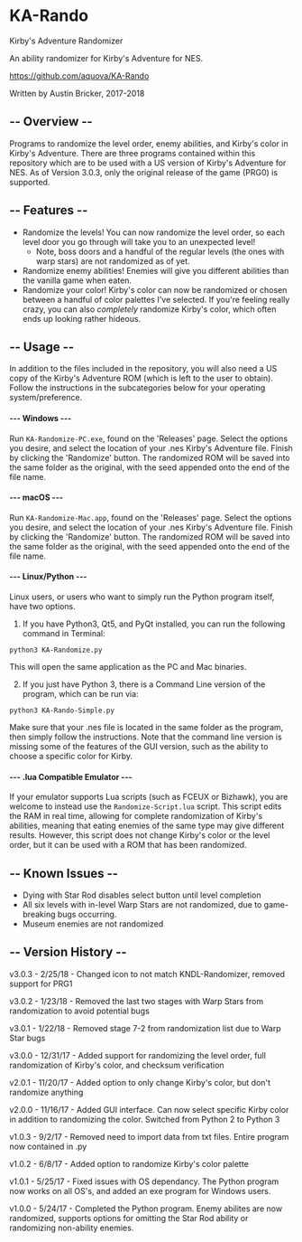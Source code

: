 # KA-Rando

Kirby's Adventure Randomizer

An ability randomizer for Kirby's Adventure for NES.

https://github.com/aquova/KA-Rando

Written by Austin Bricker, 2017-2018

## -- Overview --

Programs to randomize the level order, enemy abilities, and Kirby's color in Kirby's Adventure. There are three programs contained within this repository which are to be used with a US version of Kirby's Adventure for NES. As of Version 3.0.3, only the original release of the game (PRG0) is supported.

## -- Features --
- Randomize the levels! You can now randomize the level order, so each level door you go through will take you to an unexpected level!
    - Note, boss doors and a handful of the regular levels (the ones with warp stars) are not randomized as of yet.
- Randomize enemy abilities! Enemies will give you different abilities than the vanilla game when eaten.
- Randomize your color! Kirby's color can now be randomized or chosen between a handful of color palettes I've selected. If you're feeling really crazy, you can also *completely* randomize Kirby's color, which often ends up looking rather hideous.

## -- Usage --

In addition to the files included in the repository, you will also need a US copy of the Kirby's Adventure ROM (which is left to the user to obtain). Follow the instructions in the subcategories below for your operating system/preference.

#### --- Windows ---

Run `KA-Randomize-PC.exe`, found on the 'Releases' page. Select the options you desire, and select the location of your .nes Kirby's Adventure file. Finish by clicking the 'Randomize' button. The randomized ROM will be saved into the same folder as the original, with the seed appended onto the end of the file name.

#### --- macOS ---

Run `KA-Randomize-Mac.app`, found on the 'Releases' page. Select the options you desire, and select the location of your .nes Kirby's Adventure file. Finish by clicking the 'Randomize' button. The randomized ROM will be saved into the same folder as the original, with the seed appended onto the end of the file name.

#### --- Linux/Python ---

Linux users, or users who want to simply run the Python program itself, have two options.

1. If you have Python3, Qt5, and PyQt installed, you can run the following command in Terminal:

`python3 KA-Randomize.py`

This will open the same application as the PC and Mac binaries.

2. If you just have Python 3, there is a Command Line version of the program, which can be run via:

`python3 KA-Rando-Simple.py`

Make sure that your .nes file is located in the same folder as the program, then simply follow the instructions. Note that the command line version is missing some of the features of the GUI version, such as the ability to choose a specific color for Kirby.

#### --- .lua Compatible Emulator ---

If your emulator supports Lua scripts (such as FCEUX or Bizhawk), you are welcome to instead use the `Randomize-Script.lua` script. This script edits the RAM in real time, allowing for complete randomization of Kirby's abilities, meaning that eating enemies of the same type may give different results. However, this script does not change Kirby's color or the level order, but it can be used with a ROM that has been randomized.

## -- Known Issues --

- Dying with Star Rod disables select button until level completion
- All six levels with in-level Warp Stars are not randomized, due to game-breaking bugs occurring.
- Museum enemies are not randomized

## -- Version History --

v3.0.3 - 2/25/18 - Changed icon to not match KNDL-Randomizer, removed support for PRG1

v3.0.2 - 1/23/18 - Removed the last two stages with Warp Stars from randomization to avoid potential bugs

v3.0.1 - 1/22/18 - Removed stage 7-2 from randomization list due to Warp Star bugs

v3.0.0 - 12/31/17 - Added support for randomizing the level order, full randomization of Kirby's color, and checksum verification

v2.0.1 - 11/20/17 - Added option to only change Kirby's color, but don't randomize anything

v2.0.0 - 11/16/17 - Added GUI interface. Can now select specific Kirby color in addition to randomizing the color. Switched from Python 2 to Python 3

v1.0.3 - 9/2/17 - Removed need to import data from txt files. Entire program now contained in .py

v1.0.2 - 6/8/17 - Added option to randomize Kirby's color palette

v1.0.1 - 5/25/17 - Fixed issues with OS dependancy. The Python program now works on all OS's, and added an exe program for Windows users.

v1.0.0 - 5/24/17 - Completed the Python program. Enemy abilites are now randomized, supports options for omitting the Star Rod ability or randomizing non-ability enemies.
